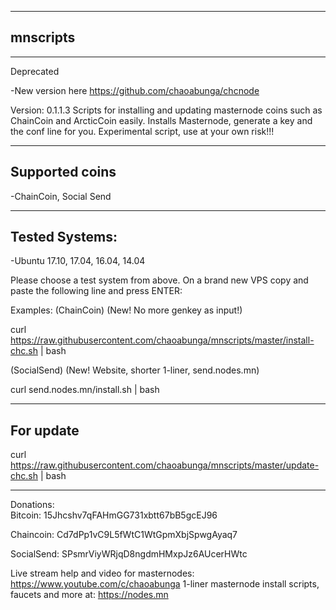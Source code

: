 ---------
mnscripts
---------
**********
Deprecated

-New version here 
https://github.com/chaoabunga/chcnode

Version: 0.1.1.3
Scripts for installing and updating masternode coins such as ChainCoin and ArcticCoin easily. Installs Masternode, generate a key and the conf line for you.
Experimental script, use at your own risk!!!

----------------
Supported coins
----------------
-ChainCoin, Social Send

---------------
Tested Systems: 
---------------
-Ubuntu 17.10, 17.04, 16.04, 14.04

Please choose a test system from above.
On a brand new VPS copy and paste the following line and press ENTER:

Examples:
(ChainCoin) (New! No more genkey as input!)

curl https://raw.githubusercontent.com/chaoabunga/mnscripts/master/install-chc.sh | bash


(SocialSend) (New! Website, shorter 1-liner, send.nodes.mn)

curl send.nodes.mn/install.sh | bash 


----------------------------------------------------
For update
----------------------------------------------------

curl https://raw.githubusercontent.com/chaoabunga/mnscripts/master/update-chc.sh | bash


**********

Donations:  
Bitcoin:    15Jhcshv7qFAHmGG731xbtt67bB5gcEJ96

Chaincoin:  Cd7dPp1vC9L5fWtC1WtGpmXbjSpwgAyaq7

SocialSend: SPsmrViyWRjqD8ngdmHMxpJz6AUcerHWtc


            
Live stream help and video for masternodes: https://www.youtube.com/c/chaoabunga
1-liner masternode install scripts, faucets and more at: https://nodes.mn
